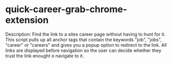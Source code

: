 # quick-career-grab-chrome-extension

Description:
Find the link to a sites career page without having to hunt for it. This script pulls up all anchor tags that contain the keywords "job", "jobs", "career" or "careers" and gives you a popup option to redirect to the link. All links are displayed before navigation so the user can decide whether they trust the link enought o navigate to it.
